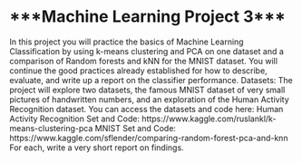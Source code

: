 <h1>***Machine Learning Project 3***</h1>
In this project you will practice the basics of Machine Learning Classification by using k-means clustering and PCA on one dataset and a comparison of Random forests and kNN for the MNIST dataset.  You will continue the good practices already established for how to describe, evaluate, and write up a report on the classifier performance. 
Datasets: The project will explore two datasets, the famous MNIST dataset of very small pictures of handwritten numbers, and an exploration of the Human Activity Recognition dataset. You can access the datasets and code here:
Human Activity Recognition Set and Code:
https://www.kaggle.com/ruslankl/k-means-clustering-pca
MNIST Set and Code:
https://www.kaggle.com/sflender/comparing-random-forest-pca-and-knn
For each, write a very short report on findings.
